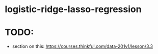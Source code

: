 # logistic-ridge-lasso-regression

# TODO:
- section on this: https://courses.thinkful.com/data-201v1/lesson/3.3
